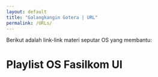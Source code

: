 ```yaml
---
layout: default
title: "Galangkangin Gotera | URL"
permalink: /URLs/
---
```


Berikut adalah link-link materi seputar OS yang membantu:

# Playlist OS Fasilkom UI